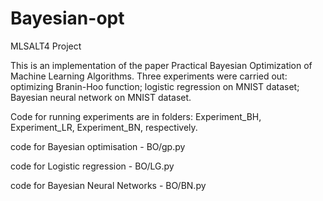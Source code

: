 # Bayesian-opt
MLSALT4 Project 

This is an implementation of the paper Practical Bayesian Optimization of Machine Learning Algorithms. Three experiments were carried out: optimizing Branin-Hoo function; logistic regression on MNIST dataset; Bayesian neural network on MNIST dataset.

Code for running experiments are in folders: Experiment_BH, Experiment_LR, Experiment_BN, respectively.

code for Bayesian optimisation - BO/gp.py  

code for Logistic regression - BO/LG.py   

code for Bayesian Neural Networks - BO/BN.py  


